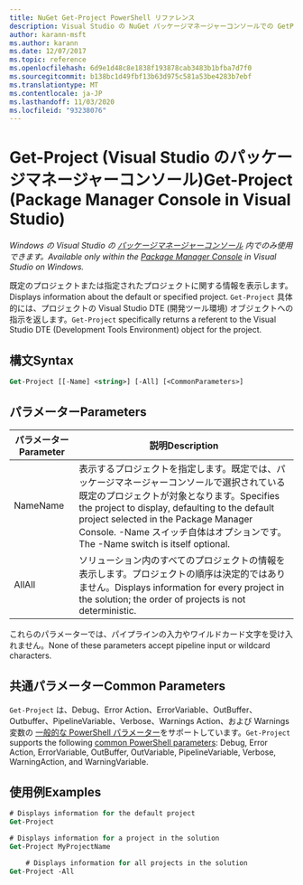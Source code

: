 ```yaml
---
title: NuGet Get-Project PowerShell リファレンス
description: Visual Studio の NuGet パッケージマネージャーコンソールでの GetProject PowerShell コマンドのリファレンス。
author: karann-msft
ms.author: karann
ms.date: 12/07/2017
ms.topic: reference
ms.openlocfilehash: 6d9e1d48c8e1838f193878cab3483b1bfba7d7f0
ms.sourcegitcommit: b138bc1d49fbf13b63d975c581a53be4283b7ebf
ms.translationtype: MT
ms.contentlocale: ja-JP
ms.lasthandoff: 11/03/2020
ms.locfileid: "93238076"
---
```

# <a name="get-project-package-manager-console-in-visual-studio"></a><span data-ttu-id="5c51c-103">Get-Project (Visual Studio のパッケージマネージャーコンソール)</span><span class="sxs-lookup"><span data-stu-id="5c51c-103">Get-Project (Package Manager Console in Visual Studio)</span></span>

<span data-ttu-id="5c51c-104">*Windows の Visual Studio の [パッケージマネージャーコンソール](../../consume-packages/install-use-packages-powershell.md) 内でのみ使用できます。*</span><span class="sxs-lookup"><span data-stu-id="5c51c-104">*Available only within the [Package Manager Console](../../consume-packages/install-use-packages-powershell.md) in Visual Studio on Windows.*</span></span>

<span data-ttu-id="5c51c-105">既定のプロジェクトまたは指定されたプロジェクトに関する情報を表示します。</span><span class="sxs-lookup"><span data-stu-id="5c51c-105">Displays information about the default or specified project.</span></span> <span data-ttu-id="5c51c-106">`Get-Project` 具体的には、プロジェクトの Visual Studio DTE (開発ツール環境) オブジェクトへの指示を返します。</span><span class="sxs-lookup"><span data-stu-id="5c51c-106">`Get-Project` specifically returns a referent to the Visual Studio DTE (Development Tools Environment) object for the project.</span></span>

## <a name="syntax"></a><span data-ttu-id="5c51c-107">構文</span><span class="sxs-lookup"><span data-stu-id="5c51c-107">Syntax</span></span>

```ps
Get-Project [[-Name] <string>] [-All] [<CommonParameters>]
```

## <a name="parameters"></a><span data-ttu-id="5c51c-108">パラメーター</span><span class="sxs-lookup"><span data-stu-id="5c51c-108">Parameters</span></span>

| <span data-ttu-id="5c51c-109">パラメーター</span><span class="sxs-lookup"><span data-stu-id="5c51c-109">Parameter</span></span> | <span data-ttu-id="5c51c-110">説明</span><span class="sxs-lookup"><span data-stu-id="5c51c-110">Description</span></span> |
| --- | --- |
| <span data-ttu-id="5c51c-111">Name</span><span class="sxs-lookup"><span data-stu-id="5c51c-111">Name</span></span> | <span data-ttu-id="5c51c-112">表示するプロジェクトを指定します。既定では、パッケージマネージャーコンソールで選択されている既定のプロジェクトが対象となります。</span><span class="sxs-lookup"><span data-stu-id="5c51c-112">Specifies the project to display, defaulting to the default project selected in the Package Manager Console.</span></span> <span data-ttu-id="5c51c-113">-Name スイッチ自体はオプションです。</span><span class="sxs-lookup"><span data-stu-id="5c51c-113">The -Name switch is itself optional.</span></span> |
| <span data-ttu-id="5c51c-114">All</span><span class="sxs-lookup"><span data-stu-id="5c51c-114">All</span></span> | <span data-ttu-id="5c51c-115">ソリューション内のすべてのプロジェクトの情報を表示します。プロジェクトの順序は決定的ではありません。</span><span class="sxs-lookup"><span data-stu-id="5c51c-115">Displays information for every project in the solution; the order of projects is not deterministic.</span></span> |

<span data-ttu-id="5c51c-116">これらのパラメーターでは、パイプラインの入力やワイルドカード文字を受け入れません。</span><span class="sxs-lookup"><span data-stu-id="5c51c-116">None of these parameters accept pipeline input or wildcard characters.</span></span>

## <a name="common-parameters"></a><span data-ttu-id="5c51c-117">共通パラメーター</span><span class="sxs-lookup"><span data-stu-id="5c51c-117">Common Parameters</span></span>

<span data-ttu-id="5c51c-118">`Get-Project` は、Debug、Error Action、ErrorVariable、OutBuffer、Outbuffer、PipelineVariable、Verbose、Warnings Action、および Warnings 変数の [一般的な PowerShell パラメーター](/powershell/module/microsoft.powershell.core/about/about_commonparameters)をサポートしています。</span><span class="sxs-lookup"><span data-stu-id="5c51c-118">`Get-Project` supports the following [common PowerShell parameters](/powershell/module/microsoft.powershell.core/about/about_commonparameters): Debug, Error Action, ErrorVariable, OutBuffer, OutVariable, PipelineVariable, Verbose, WarningAction, and WarningVariable.</span></span>

## <a name="examples"></a><span data-ttu-id="5c51c-119">使用例</span><span class="sxs-lookup"><span data-stu-id="5c51c-119">Examples</span></span>

```ps
# Displays information for the default project
Get-Project

# Displays information for a project in the solution
Get-Project MyProjectName

    # Displays information for all projects in the solution
Get-Project -All
```